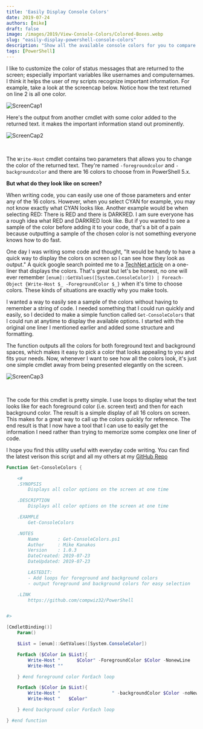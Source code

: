 ```yaml
---
title: 'Easily Display Console Colors'
date: 2019-07-24
authors: [mike]
draft: false
image: /images/2019/View-Console-Colors/Colored-Boxes.webp
slug: "easily-display-powershell-console-colors"
description: "Show all the available console colors for you to compare and choose your favorites!"
tags: [PowerShell]
---
```


I like to customize the color of status messages that are returned to the screen; especially important variables like usernames and computernames. I think it helps the user of my scripts recognize important information. For example, take a look at the screencap below. Notice how the text returned on line 2 is all one color.

![ScreenCap1](/images/2019/View-Console-Colors/Screencap1.png)

Here's the output from another cmdlet with some color added to the returned text. it makes the important information stand out prominently.

![ScreenCap2](/images/2019/View-Console-Colors/Screencap2.png)

<br />

The `Write-Host` cmdlet contains two parameters that allows you to change the color of the returned text. They're named `-foregroundcolor` and `-backgroundcolor` and there are 16 colors to choose from in PowerShell 5.x.

**But what do they look like on screen?**

When writing code, you can easily use one of those parameters and enter any of the 16 colors. However, when you select CYAN for example, you may not know exactly what CYAN looks like. Another example would be when selecting RED: There is RED and there is DARKRED. I am sure everyone has a rough idea what RED and DARKRED look like. But if you wanted to see a sample of the color before adding it to your code, that's a bit of a pain because outputting a sample of the chosen color is not something everyone knows how to do fast.

One day I was writing some code and thought, "It would be handy to have a quick way to display the colors on screen so I can see how they look as output." A quick google search pointed me to a [TechNet article](https://blogs.technet.microsoft.com/gary/2013/11/20/sample-all-powershell-console-colors/) on a one-liner that displays the colors. That's great but let's be honest, no one will ever remember `[enum]::GetValues([System.ConsoleColor]) | Foreach-Object {Write-Host $_ -ForegroundColor $_}` when it's time to choose colors. These kinds of situations are exactly why you make tools.

I wanted a way to easily see a sample of the colors without having to remember a string of code. I needed something that I could run quickly and easily, so I decided to make a simple function called `Get-ConsoleColors` that I could run at anytime to display the available options. I started with the original one liner I mentioned earlier and added some structure and formatting.

The function outputs all the colors for both foreground text and background spaces, which makes it easy to pick a color that looks appealing to you and fits your needs. Now, whenever I want to see how all the colors look, it's just one simple cmdlet away from being presented elegantly on the screen.

![ScreenCap3](/images/2019/View-Console-Colors/Screencap3.png)

<br />

The code for this cmdlet is pretty simple. I use loops to display what the text looks like for each foreground color (i.e. screen text) and then for each background color. The result is a simple display of all 16 colors on screen. This makes for a great way to call up the colors quickly for reference. The end result is that I now have a tool that I can use to easily get the information I need rather than trying to memorize some complex one liner of code.

I hope you find this utility useful with everyday code writing. You can find the latest verison this script and all my others at my [GitHub Repo](https://github.com/compwiz32/PowerShell)

```PowerShell
Function Get-ConsoleColors {

    <#
    .SYNOPSIS
        Displays all color options on the screen at one time

    .DESCRIPTION
        Displays all color options on the screen at one time

    .EXAMPLE
        Get-ConsoleColors

    .NOTES
        Name       : Get-ConsoleColors.ps1
        Author     : Mike Kanakos
        Version    : 1.0.3
        DateCreated: 2019-07-23
        DateUpdated: 2019-07-23

        LASTEDIT:
        - Add loops for foreground and background colors
        - output foreground and background colors for easy selection

    .LINK
        https://github.com/compwiz32/PowerShell


#>

[CmdletBinding()]
    Param()

    $List = [enum]::GetValues([System.ConsoleColor])

    ForEach ($Color in $List){
        Write-Host "      $Color" -ForegroundColor $Color -NonewLine
        Write-Host ""

    } #end foreground color ForEach loop

    ForEach ($Color in $List){
        Write-Host "                   " -backgroundColor $Color -noNewLine
        Write-Host "   $Color"

    } #end background color ForEach loop

} #end function
```

